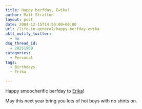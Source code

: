 ```yaml
---
title: Happy berfday, Ewika!
author: Matt Stratton
layout: post
date: 2004-12-15T14:50:00+00:00
url: /life-in-general/happy-berfday-ewika
aktt_notify_twitter:
  - no
dsq_thread_id:
  - 28251909
categories:
  - Personal
tags:
  - Birthdays
  - Erika

---
```

Happy smoocherific berfday to <a href="https://belcanto88.livejournal.com" target="_blank">Erika</a>!

May this next year bring you lots of hot boys with no shirts on.